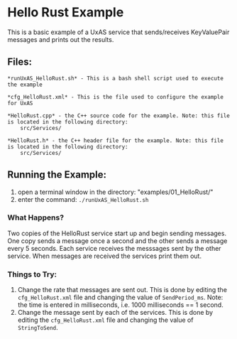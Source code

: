 # Hello Rust Example

This is a basic example of a UxAS service that sends/receives KeyValuePair messages and prints out the results. 

## Files:

    *runUxAS_HelloRust.sh* - This is a bash shell script used to execute the example

    *cfg_HelloRust.xml* - This is the file used to configure the example for UxAS

    *HelloRust.cpp* - the C++ source code for the example. Note: this file is located in the following directory:
        src/Services/

    *HelloRust.h* - the C++ header file for the example. Note: this file is located in the following directory:
        src/Services/

## Running the Example:
1. open a terminal window in the directory: "examples/01_HelloRust/"
2. enter the command: `./runUxAS_HelloRust.sh`

### What Happens?
Two copies of the HelloRust service start up and begin sending messages. One copy sends a message once a second and the other sends a message every 5 seconds. Each service receives the messsages sent by the other service. When messages are received the services print them out.

### Things to Try:
1. Change the rate that messages are sent out. This is done by editing the `cfg_HelloRust.xml` file and changing the value of `SendPeriod_ms`. Note: the time is entered in milliseconds, i.e. 1000 milliseconds == 1 second.
2. Change the message sent by each of the services. This is done by editing the `cfg_HelloRust.xml` file and changing the value of `StringToSend`.

